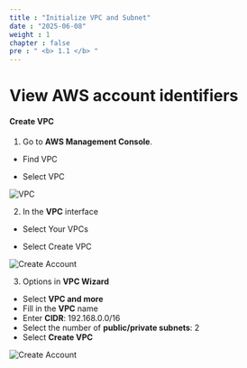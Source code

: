 ```yaml
---
title : "Initialize VPC and Subnet"
date : "2025-06-08"
weight : 1
chapter : false
pre : " <b> 1.1 </b> "
---
```


# View AWS account identifiers

#### Create VPC

1. Go to **AWS Management Console**.

- Find VPC

- Select VPC

![VPC](/NestJS-AWS-workshop/images/1/VPC.png)

2. In the **VPC** interface

- Select Your VPCs

- Select Create VPC

![Create Account](/NestJS-AWS-workshop/images/1/VPC2.png)

3. Options in **VPC Wizard**

- Select **VPC and more**
- Fill in the **VPC** name
- Enter **CIDR**: 192.168.0.0/16
- Select the number of **public/private subnets**: 2
- Select **Create VPC**

![Create Account](/NestJS-AWS-workshop/images/1/VPC3.png)
